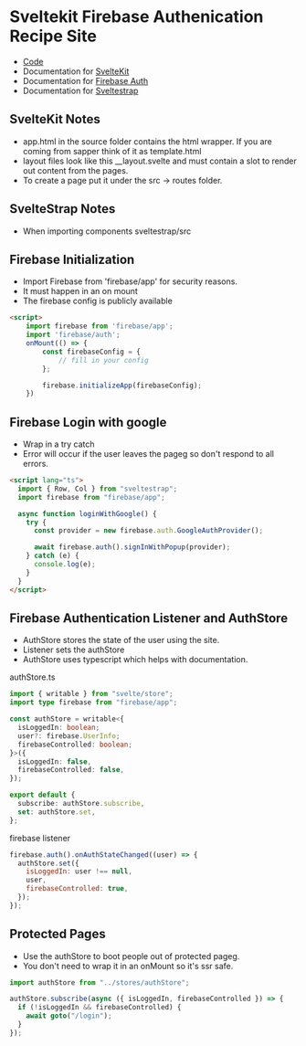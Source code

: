 # Sveltekit Firebase Authenication Recipe Site

- [Code](https://github.com/phptuts/firebase-sveltekit-recipe-site)
- Documentation for [SvelteKit](https://kit.svelte.dev/)
- Documentation for [Firebase Auth](https://firebase.google.com/docs/auth/web/start)
- Documentation for [Sveltestrap](https://sveltestrap.js.org)

## SvelteKit Notes

- app.html in the source folder contains the html wrapper. If you are coming from sapper think of it as template.html
- layout files look like this \_\_layout.svelte and must contain a slot to render out content from the pages.
- To create a page put it under the src -> routes folder.

## SvelteStrap Notes

- When importing components sveltestrap/src

## Firebase Initialization

- Import Firebase from 'firebase/app' for security reasons.
- It must happen in an on mount
- The firebase config is publicly available

```html
<script>
	import firebase from 'firebase/app';
	import 'firebase/auth';
	onMount(() => {
		const firebaseConfig = {
			// fill in your config
		};

		firebase.initializeApp(firebaseConfig);
	})

```

## Firebase Login with google

- Wrap in a try catch
- Error will occur if the user leaves the pageg so don't respond to all errors.

```html
<script lang="ts">
  import { Row, Col } from "sveltestrap";
  import firebase from "firebase/app";

  async function loginWithGoogle() {
    try {
      const provider = new firebase.auth.GoogleAuthProvider();

      await firebase.auth().signInWithPopup(provider);
    } catch (e) {
      console.log(e);
    }
  }
</script>
```

## Firebase Authentication Listener and AuthStore

- AuthStore stores the state of the user using the site.
- Listener sets the authStore
- AuthStore uses typescript which helps with documentation.

authStore.ts

```ts
import { writable } from "svelte/store";
import type firebase from "firebase/app";

const authStore = writable<{
  isLoggedIn: boolean;
  user?: firebase.UserInfo;
  firebaseControlled: boolean;
}>({
  isLoggedIn: false,
  firebaseControlled: false,
});

export default {
  subscribe: authStore.subscribe,
  set: authStore.set,
};
```

firebase listener

```js
firebase.auth().onAuthStateChanged((user) => {
  authStore.set({
    isLoggedIn: user !== null,
    user,
    firebaseControlled: true,
  });
});
```

## Protected Pages

- Use the authStore to boot people out of protected pageg.
- You don't need to wrap it in an onMount so it's ssr safe.

```ts
import authStore from "../stores/authStore";

authStore.subscribe(async ({ isLoggedIn, firebaseControlled }) => {
  if (!isLoggedIn && firebaseControlled) {
    await goto("/login");
  }
});
```
